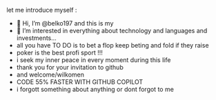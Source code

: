 let me introduce myself  :
- 👋 Hi, I’m @belko197 and this is my 
- 👀 I’m interested in everything about technology and languages and investments...
- all you have TO DO is to bet a flop keep beting and fold if they raise
- poker is the best profi sport !!!
- i seek my inner peace in every moment during this life
- thank you for your invitation to github
- and welcome/wilkomen
- CODE 55% FASTER WITH GITHUB COPILOT 
- i forgott something about anything 
or dont forgot 
to me 
